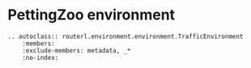# PettingZoo environment

```{eval-rst}
.. autoclass:: routerl.environment.environment.TrafficEnvironment
    :members:
    :exclude-members: metadata, _*
    :no-index:
```